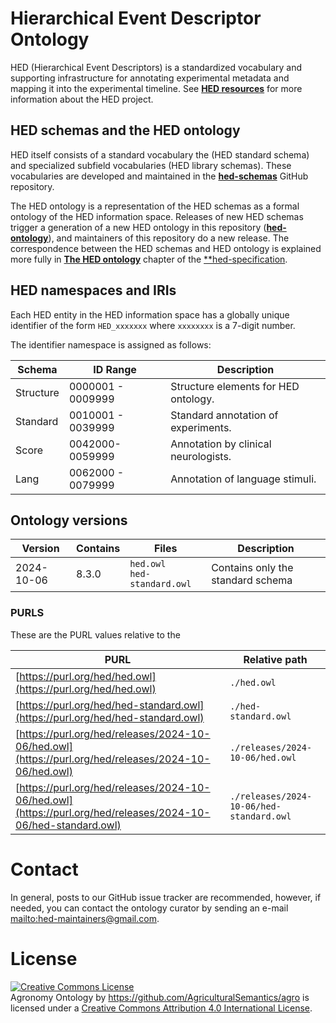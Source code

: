 # Hierarchical Event Descriptor Ontology

HED (Hierarchical Event Descriptors) is a standardized vocabulary and supporting infrastructure for 
annotating experimental metadata and mapping it into the experimental timeline.
See [**HED resources**](https://www.hed-resources.org/en/latest/index.html) for more information about the
HED project.

## HED schemas and the HED ontology

HED itself consists of a standard vocabulary the (HED standard schema) and specialized
subfield vocabularies (HED library schemas).
These vocabularies are developed and maintained in the 
[**hed-schemas**](https://github.com/hed-standard/hed-schamas) GitHub repository.

The HED ontology is a representation of the HED schemas as a formal ontology of the HED information space.
Releases of new HED schemas trigger a generation of a new HED ontology 
in this repository ([**hed-ontology**](https://github.com/hed-standard/hed-ontology)), 
and maintainers of this repository do a new release.
The correspondence between the HED schemas and HED ontology is explained more fully in
[**The HED ontology**](https://hed-specification.readthedocs.io/en/latest/08_HED_ontology.html)
chapter of the [**hed-specification](https://githum.com/hed-standard/hed-specification).

## HED namespaces and IRIs

Each HED entity in the HED information space has a globally unique identifier
of the form `HED_xxxxxxx` where `xxxxxxxx` is a 7-digit number.

The identifier namespace is assigned as follows:

| Schema                  | ID Range           | Description                          |  
|-------------------------|--------------------|--------------------------------------| 
| Structure               | 0000001 - 0009999  | Structure elements for HED ontology. | 
| Standard                | 0010001 -  0039999 | Standard annotation of experiments.  |
| Score                   | 0042000-  0059999  | Annotation by clinical neurologists. | 
| Lang | 0062000 -  0079999 | Annotation of language stimuli.      |


## Ontology versions

| Version | Contains | Files                                                          | Description                       |
| ------- | --------|----------------------------------------------------------------|-----------------------------------|
| 2024-10-06 | 8.3.0  | `hed.owl`<br/>`hed-standard.owl` | Contains only the standard schema |


### PURLS
These are the PURL values relative to the 

| PURL | Relative path                          |  
| ---- |----------------------------------------|  
| [https://purl.org/hed/hed.owl](https://purl.org/hed/hed.owl) | `./hed.owl`                              |  
| [https://purl.org/hed/hed-standard.owl](https://purl.org/hed/hed-standard.owl) | `./hed-standard.owl`                     |  
| [https://purl.org/hed/releases/2024-10-06/hed.owl](https://purl.org/hed/releases/2024-10-06/hed.owl) | `./releases/2024-10-06/hed.owl`          |  
| [https://purl.org/hed/releases/2024-10-06/hed.owl](https://purl.org/hed/releases/2024-10-06/hed-standard.owl) | `./releases/2024-10-06/hed-standard.owl` |  


# Contact

In general, posts to our GitHub issue tracker are recommended, however, 
if needed, you can contact the ontology curator by sending an e-mail 
[mailto:hed-maintainers@gmail.com](mailto:hed-maintainers@gmail.com).

# License
<a rel="license" href="http://creativecommons.org/licenses/by/4.0/"><img alt="Creative Commons License" style="border-width:0" src="https://i.creativecommons.org/l/by/4.0/88x31.png" /></a><br /><span xmlns:dct="http://purl.org/dc/terms/" property="dct:title">Agronomy Ontology</span> by <span xmlns:cc="http://creativecommons.org/ns#" property="cc:attributionName">https://github.com/AgriculturalSemantics/agro</span> is licensed under a <a rel="license" href="http://creativecommons.org/licenses/by/4.0/">Creative Commons Attribution 4.0 International License</a>.
